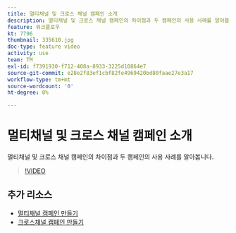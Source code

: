 ```yaml
---
title: 멀티채널 및 크로스 채널 캠페인 소개
description: 멀티채널 및 크로스 채널 캠페인의 차이점과 두 캠페인의 사용 사례를 알아봅니다.
feature: 워크플로우
kt: 7796
thumbnail: 335610.jpg
doc-type: feature video
activity: use
team: TM
exl-id: f7391930-f712-408a-8933-3225d10864e7
source-git-commit: e28e2f83ef1cbf82fe4969420bd80faae27e3a17
workflow-type: tm+mt
source-wordcount: '0'
ht-degree: 0%

---
```


# 멀티채널 및 크로스 채널 캠페인 소개

멀티채널 및 크로스 채널 캠페인의 차이점과 두 캠페인의 사용 사례를 알아봅니다.

>[!VIDEO](https://video.tv.adobe.com/v/335610?quality=12)

## 추가 리소스

* [멀티채널 캠페인 만들기](/help/orchestrate-campaigns/multi-channel-campaigns.md)
* [크로스채널 캠페인 만들기](/help/orchestrate-campaigns/cross-channel-campaigns.md)
